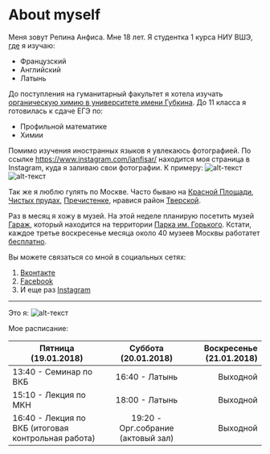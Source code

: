 About myself
===========================
Меня зовут Репина Анфиса. Мне 18 лет. Я студентка 1 курса НИУ ВШЭ, [где](https://lang.hse.ru/) я изучаю:

* Французский
* Английский
* Латынь  

До поступления на гуманитарный факультет я хотела изучать [органическую химию в университете имени Губкина](https://www.gubkin.ru/faculty/chemical_and_environmental/). До 11 класса я готовилась к сдаче ЕГЭ по:

- Профильной математике
- Химии

Помимо изучения иностранных языков я увлекаюсь фотографией. По ссылке <https://www.instagram.com/ianfisar/> находится моя страница в Instagram, куда я заливаю свои фотографии. К примеру:
 ![alt-текст](https://pp.userapi.com/c824203/v824203799/86e8f/8ADCa8oYy40.jpg)
 ![alt-текст](https://pp.userapi.com/c824203/v824203799/86e98/0ZLhH1mxuqI.jpg)

Так же я люблю гулять по Москве. Часто бываю на [Красной Площади](https://ru.wikipedia.org/wiki/%D0%9A%D1%80%D0%B0%D1%81%D0%BD%D0%B0%D1%8F_%D0%BF%D0%BB%D0%BE%D1%89%D0%B0%D0%B4%D1%8C), [Чистых прудах](https://ru.wikipedia.org/wiki/%D0%A7%D0%B8%D1%81%D1%82%D1%8B%D0%B5_%D0%BF%D1%80%D1%83%D0%B4%D1%8B), [Пречистенке](https://ru.wikipedia.org/wiki/%D0%9F%D1%80%D0%B5%D1%87%D0%B8%D1%81%D1%82%D0%B5%D0%BD%D0%BA%D0%B0), нравися район [Тверской](https://ru.wikipedia.org/wiki/%D0%A2%D0%B2%D0%B5%D1%80%D1%81%D0%BA%D0%B0%D1%8F_%D1%83%D0%BB%D0%B8%D1%86%D0%B0_(%D0%9C%D0%BE%D1%81%D0%BA%D0%B2%D0%B0)). 

Раз в месяц я хожу в музей. На этой неделе планирую посетить музей [Гараж](https://garagemca.org/ru), который находится на территории [Парка им. Горького](https://www.park-gorkogo.com/). Кстати, каждое третье воскресенье месяца около 40 музеев Москвы работатет [бесплатно](https://www.mos.ru/news/item/35092073/).

Вы можете связаться со мной в социальных сетях: 
1. [Вконтакте](https://vk.com/id436423076)
2. [Facebook](https://www.facebook.com/Anfisa.RAL)
3. И еще раз [Instagram](https://www.instagram.com/ianfisar/)
* * *
Это я: ![alt-текст](https://pp.userapi.com/c834202/v834202202/3dcf4/XbfgAl_w-Aw.jpg)

Мое расписание:  

 |  Пятница (19.01.2018)      | Суббота (20.01.2018)           | Воскресенье (21.01.2018)  |
| ------------- |:-------------:| -----:|
| 13:40 - Семинар по ВКБ      | 16:40 - Латынь | Выходной |
| 15:10 - Лекция по МКН     | 18:00 - Латынь      |   Выходной |
| 16:40 - Лекция по ВКБ (итоговая контрольная работа) | 19:20 - Орг.собрание (актовый зал)     |    Выходной |
